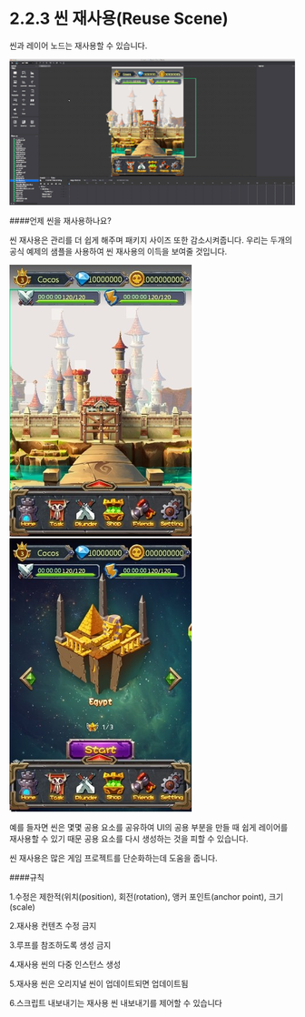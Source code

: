 # 2.2.3 씬 재사용(Reuse Scene)

씬과 레이어 노드는 재사용할 수 있습니다.

![Image](res/image134.gif)

####언제 씬을 재사용하나요?

씬 재사용은 관리를 더 쉽게 해주며 패키지 사이즈 또한 감소시켜줍니다. 우리는 두개의 공식 예제의 샘플을 사용하여 씬 재사용의 이득을 보여줄 것입니다.

![Image](res/image034.jpg)
![Image](res/image035.jpg)

예를 들자면 씬은 몇몇 공용 요소를 공유하여 UI의 공용 부분을 만들 때 쉽게 레이어를 재사용할 수 있기 때문 공용 요소를 다시 생성하는 것을 피할 수 있습니다.

씬 재사용은 많은 게임 프로젝트를 단순화하는데 도움을 줍니다.

####규칙

1.수정은 제한적(위치(position), 회전(rotation), 앵커 포인트(anchor point), 크기(scale)

2.재사용 컨텐츠 수정 금지

3.루프를 참조하도록 생성 금지

4.재사용 씬의 다중 인스턴스 생성

5.재사용 씬은 오리지널 씬이 업데이트되면 업데이트됨

6.스크립트 내보내기는 재사용 씬 내보내기를 제어할 수 있습니다
